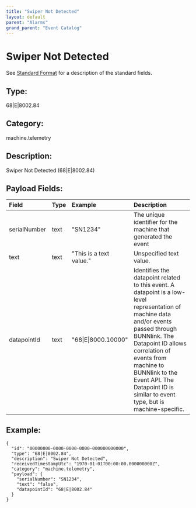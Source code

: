 ```yaml
---
title: "Swiper Not Detected"
layout: default
parent: "Alarms"
grand_parent: "Event Catalog"
---
```


# Swiper Not Detected

See [Standard Format](/event-subscriptions/event-format) for a description of the standard fields.

## Type:

68\|E\|8002.84

## Category:

machine.telemetry

## Description: 

Swiper Not Detected (68\|E\|8002.84)

## Payload Fields:

| Field | Type | Example | Description |
|:------|:-----|:--------|:------------|
| serialNumber | text | "SN1234" | The unique identifier for the machine that generated the event |
| text | text | "This is a text value." | Unspecified text value. |
| datapointId | text | "68\|E\|8000.10000" | Identifies the datapoint related to this event. A datapoint is a low-level representation of machine data and/or events passed through BUNNlink. The Datapoint ID allows correlation of events from machine to BUNNlink to the Event API. The Datapoint ID is similar to event type, but is machine-specific. |

## Example:

```
{
  "id": "00000000-0000-0000-0000-000000000000",
  "type": "68|E|8002.84",
  "description": "Swiper Not Detected",
  "receivedTimestampUtc": "1970-01-01T00:00:00.000000000Z",
  "category": "machine.telemetry",
  "payload": {
    "serialNumber": "SN1234",
    "text": "false",
    "datapointId": "68|E|8002.84"
  }
}
```

